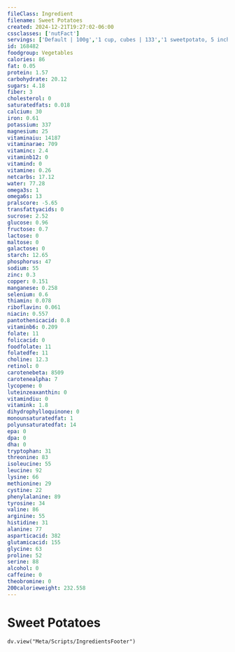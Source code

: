 ```yaml
---
fileClass: Ingredient
filename: Sweet Potatoes
created: 2024-12-21T19:27:02-06:00
cssclasses: ['nutFact']
servings: ['Default | 100g','1 cup, cubes | 133','1 sweetpotato, 5 inch long | 130']
id: 168482
foodgroup: Vegetables
calories: 86
fat: 0.05
protein: 1.57
carbohydrate: 20.12
sugars: 4.18
fiber: 3
cholesterol: 0
saturatedfats: 0.018
calcium: 30
iron: 0.61
potassium: 337
magnesium: 25
vitaminaiu: 14187
vitaminarae: 709
vitaminc: 2.4
vitaminb12: 0
vitamind: 0
vitamine: 0.26
netcarbs: 17.12
water: 77.28
omega3s: 1
omega6s: 13
pralscore: -5.65
transfattyacids: 0
sucrose: 2.52
glucose: 0.96
fructose: 0.7
lactose: 0
maltose: 0
galactose: 0
starch: 12.65
phosphorus: 47
sodium: 55
zinc: 0.3
copper: 0.151
manganese: 0.258
selenium: 0.6
thiamin: 0.078
riboflavin: 0.061
niacin: 0.557
pantothenicacid: 0.8
vitaminb6: 0.209
folate: 11
folicacid: 0
foodfolate: 11
folatedfe: 11
choline: 12.3
retinol: 0
carotenebeta: 8509
carotenealpha: 7
lycopene: 0
luteinzeaxanthin: 0
vitamindiu: 0
vitamink: 1.8
dihydrophylloquinone: 0
monounsaturatedfat: 1
polyunsaturatedfat: 14
epa: 0
dpa: 0
dha: 0
tryptophan: 31
threonine: 83
isoleucine: 55
leucine: 92
lysine: 66
methionine: 29
cystine: 22
phenylalanine: 89
tyrosine: 34
valine: 86
arginine: 55
histidine: 31
alanine: 77
asparticacid: 382
glutamicacid: 155
glycine: 63
proline: 52
serine: 88
alcohol: 0
caffeine: 0
theobromine: 0
200calorieweight: 232.558
---
```


# Sweet Potatoes

```dataviewjs
dv.view("Meta/Scripts/IngredientsFooter")
```